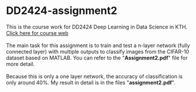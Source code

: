 # DD2424-assignment2
This is the course work for DD2424 Deep Learning in Data Science in KTH. <br />
[Click here for course web](https://www.kth.se/student/kurser/kurs/DD2424?l=en "悬停显示") <br />
<br />
The main task for this assignment is to train and test a n-layer network (fully connected layer) with multiple outputs to classify images from the CIFAR-10 dataset based on MATLAB. You can refer to the "**Assignment2.pdf**" file for more detail. <br />
<br />
Because this is only a one layer network, the accuracy of classification is only around 40%. My result in detail is in the files "**assignment2.pdf**".
